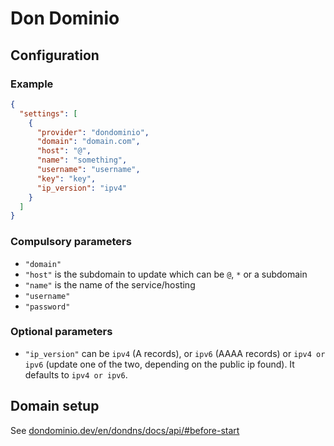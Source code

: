 # Don Dominio

## Configuration

### Example

```json
{
  "settings": [
    {
      "provider": "dondominio",
      "domain": "domain.com",
      "host": "@",
      "name": "something",
      "username": "username",
      "key": "key",
      "ip_version": "ipv4"
    }
  ]
}
```

### Compulsory parameters

- `"domain"`
- `"host"` is the subdomain to update which can be `@`, `*` or a subdomain
- `"name"` is the name of the service/hosting
- `"username"`
- `"password"`

### Optional parameters

- `"ip_version"` can be `ipv4` (A records), or `ipv6` (AAAA records) or `ipv4 or ipv6` (update one of the two, depending on the public ip found). It defaults to `ipv4 or ipv6`.

## Domain setup

See [dondominio.dev/en/dondns/docs/api/#before-start](https://dondominio.dev/en/dondns/docs/api/#before-start)
